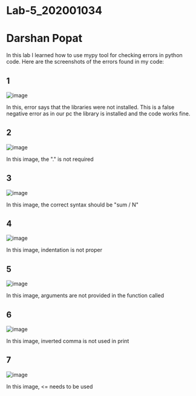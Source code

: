 # Lab-5_202001034
# Darshan Popat

In this lab I learned how to use mypy tool for checking errors in python code. Here are the screenshots of the errors found in my code:

## 1
![image](https://user-images.githubusercontent.com/77342058/225271014-4e36312b-bad7-493a-b611-e9635a32efdc.png)

In this, error says that the libraries were not installed. This is a false negative error as in our pc the library is installed and the code works fine.

## 2
![image](https://user-images.githubusercontent.com/77342058/225270350-cf57bfac-6278-4daa-b45c-3c7da0abccd5.png)

In this image, the "." is not required

## 3
![image](https://user-images.githubusercontent.com/77342058/225270752-fa45bc95-78bc-40a9-88ca-c72874ed34bc.png)

In this image, the correct syntax should be "sum / N"

## 4
![image](https://user-images.githubusercontent.com/77342058/225272870-2abd99c3-5612-425c-9856-068cd5e326f2.png)

In this image, indentation is not proper

## 5
![image](https://user-images.githubusercontent.com/77342058/225273421-5fd6ef5b-132b-4763-b91a-3625237413d0.png)

In this image, arguments are not provided in the function called

## 6
![image](https://user-images.githubusercontent.com/77342058/225274006-848ce1fb-a23b-45f0-b44f-43896390e24b.png)

In this image, inverted comma is not used in print

## 7
![image](https://user-images.githubusercontent.com/77342058/225274552-72dade33-f299-4707-ab7f-3094346158d4.png)

In this image, <= needs to be used
